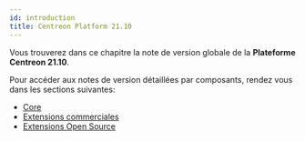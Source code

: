 ```yaml
---
id: introduction
title: Centreon Platform 21.10
---
```


Vous trouverez dans ce chapitre la note de version globale de la **Plateforme Centreon 21.10**.

Pour accéder aux notes de version détaillées par composants, rendez vous dans les sections suivantes:

- [Core](centreon-core)
- [Extensions commerciales](centreon-commercial-extensions)
- [Extensions Open Source](centreon-os-extensions)
